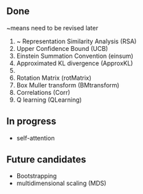 ## Done
~means need to be revised later

1. ~ Representation Similarity Analysis (RSA) 
2. Upper Confidence Bound (UCB)
3. Einstein Summation Convention (einsum)
4. Approximated KL divergence (ApproxKL)
5. 
6. Rotation Matrix (rotMatrix)
7. Box Muller transform (BMtransform)
8. Correlations (Corr)
9. Q learning (QLearning)

## In progress 

* self-attention 

## Future candidates

* Bootstrapping
* multidimensional scaling (MDS)
